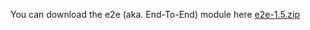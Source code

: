 You can download the e2e (aka. End-To-End) module here [e2e-1.5.zip](https://github.com/ApolloAuto/apollo/releases/download/v1.5.0/e2e-1.5.zip)
